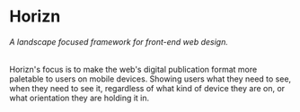 # Horizn

###### A landscape focused framework for front-end web design. 

Horizn's focus is to make the web's digital publication format more paletable to users on mobile devices. Showing users what they need to see, when they need to see it, regardless of what kind of device they are on, or what orientation they are holding it in.
